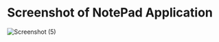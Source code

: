 # Screenshot of NotePad Application
![Screenshot (5)](https://user-images.githubusercontent.com/112786913/216772842-d1605936-2201-47ea-9cdb-c899923f5157.png)
